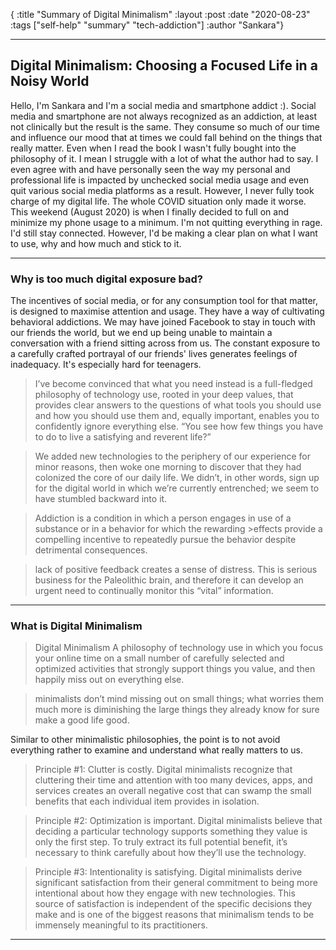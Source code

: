 { :title "Summary of Digital Minimalism" 
  :layout :post 
  :date "2020-08-23" 
  :tags ["self-help" "summary" "tech-addiction"] 
  :author "Sankara"}
  
--------------------------------------------------------------------------------  

## Digital Minimalism: Choosing a Focused Life in a Noisy World

Hello, I'm Sankara and I'm a social media and smartphone addict :). Social
media and smartphone are not always recognized as an addiction, at least not
clinically but the result is the same. They consume so much of our time and
influence our mood that at times we could fall behind on the things that
really matter. Even when I read the book I wasn't fully bought into the
philosophy of it. I mean I struggle with a lot of what the author had to say. I
even agree with and have personally seen the way my personal and professional
life is impacted by unchecked social media usage and even quit various social
media platforms as a result. However, I never fully took charge of my digital
life. The whole COVID situation only made it worse. This weekend (August 2020) 
is when I finally decided to full on and minimize my phone usage to a minimum.
I'm not quitting everything in rage. I'd still stay connected. However, I'd
be making a clear plan on what I want to use, why and how much and stick to it.

--------------------------------------------------------------------------------

### Why is too much digital exposure bad? 

The incentives of social media, or for any consumption tool for that matter,
is designed to maximise attention and usage. They have a way of cultivating
behavioral addictions. We may have joined Facebook to stay in touch with our
friends the world, but we end up being unable to maintain a conversation
with a friend sitting across from us. The constant exposure to a carefully
crafted portrayal of our friends' lives generates feelings of inadequacy.
It's especially hard for teenagers. 

>I’ve become convinced that what you need instead is a full-fledged philosophy 
>of technology use, rooted in your deep values, that provides clear answers to 
>the questions of what tools you should use and how you should use them and, 
>equally important, enables you to confidently ignore everything else.
>“You see how few things you have to do to live a satisfying and reverent life?”


>We added new technologies to the periphery of our experience for minor reasons, 
>then woke one morning to discover that they had colonized the core of our daily 
>life. We didn’t, in other words, sign up for the digital world in which we’re 
>currently entrenched; we seem to have stumbled backward into it.


>Addiction is a condition in which a person engages in use of a substance or 
>in a behavior for which the rewarding >effects provide a compelling incentive 
>to repeatedly pursue the behavior despite detrimental consequences.
 
>lack of positive feedback creates a sense of distress. This is serious business 
>for the Paleolithic brain, and therefore it can develop an urgent need to 
>continually monitor this “vital” information.

--------------------------------------------------------------------------------

### What is Digital Minimalism

>Digital Minimalism A philosophy of technology use in which you focus your
>online time on a small number of carefully selected and optimized activities
>that strongly support things you value, and then happily miss out on everything else.

>minimalists don’t mind missing out on small things; what worries them much more is diminishing the large things they 
>already know for sure make a good life good.

Similar to other minimalistic philosophies, the point is to not avoid
everything rather to examine and understand what really matters to us. 

> Principle #1: Clutter is costly. Digital minimalists recognize that
> cluttering their time and attention with too many devices, apps, and services
> creates an overall negative cost that can swamp the small benefits that each
> individual item provides in isolation.  

> Principle #2: Optimization is important. Digital minimalists believe that
> deciding a particular technology supports something they value is only the
> first step. To truly extract its full potential benefit, it’s necessary to
> think carefully about how they’ll use the technology.

> Principle #3: Intentionality is satisfying. Digital minimalists derive
> significant satisfaction from their general commitment to being more
> intentional about how they engage with new technologies. This source of
> satisfaction is independent of the specific decisions they make and is one of
> the biggest reasons that minimalism tends to be immensely meaningful to its
> practitioners.

--------------------------------------------------------------------------------


